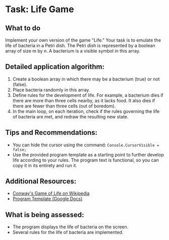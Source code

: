 # **Task: Life Game**

## **What to do**
Implement your own version of the game "Life." Your task is to emulate the life of bacteria in a Petri dish. The Petri dish is represented by a boolean array of size m by n. A bacterium is a visible symbol in this array.

## **Detailed application algorithm:**

1. Create a boolean array in which there may be a bacterium (true) or not (false).
2. Place bacteria randomly in this array.
3. Define rules for the development of life. For example, a bacterium dies if there are more than three cells nearby, as it lacks food. It also dies if there are fewer than three cells (out of boredom).
4. In the main loop, on each iteration, check if the rules governing the life of bacteria are met, and redraw the resulting new state.

## **Tips and Recommendations:**

- You can hide the cursor using the command: `Console.CursorVisible = false;`
- Use the provided program template as a starting point to further develop life according to your rules. The program text is functional, so you can copy it in its entirety and run it.

## **Additional Resources:**
- [Conway's Game of Life on Wikipedia](https://en.wikipedia.org/wiki/Conway%27s_Game_of_Life)
- [Program Template (Google Docs)](https://docs.google.com/document/d/1y7IwBmkcBa3pb6eAc-ur0sgFwhjJb1No_R6NkRyUxHI/edit)

## **What is being assessed:**

- The program displays the life of bacteria on the screen.
- Several rules for the life of bacteria are implemented.
